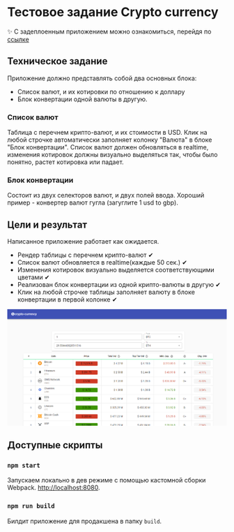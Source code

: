 # Тестовое задание Crypto currency

✨ С задеплоенным приложением можно ознакомиться, перейдя по [ссылке](https://crypto-currency-release.vercel.app/)

## Техническое задание

Приложение должно представлять собой два основных блока:

- Список валют, и их котировки по отношению к доллару
- Блок конвертации одной валюты в другую.

### Список валют

Таблица с перечнем крипто-валют, и их стоимости в USD.
Клик на любой строчке автоматически заполняет колонку "Валюта" в блоке
"Блок конвертации". Список валют должен обновляться в realtime, изменения
котировок должны визуально выделяться так, чтобы было понятно, растет котировка или падает.

### Блок конвертации

Состоит из двух селекторов валют, и двух полей ввода.
Хороший пример - конвертер валют гугла (загуглите 1 usd to gbp).

## Цели и результат

Написанное приложение работает как ожидается.

- Рендер таблицы с перечнем крипто-валют ✔
- Список валют обновляется в realtime(каждые 50 сек.) ✔
- Изменения котировок визуально выделяется соответствующими цветами ✔
- Реализован блок конвертации из одной крипто-валюты в другую ✔
- Клик на любой строчке таблицы заполняет валюту в блоке конвертации в первой колонке ✔

![example](/example.png)

## Доступные скрипты

### `npm start`

Запускаем локально в дев режиме с помощью кастомной сборки Webpack.
[http://localhost:8080](http://localhost:8080).

### `npm run build`

Билдит приложение для продакшена в папку `build`.
